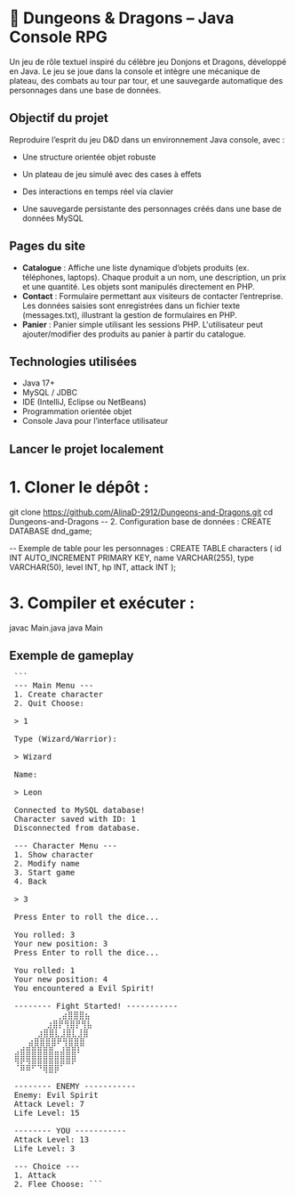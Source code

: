 # 🐉 Dungeons & Dragons – Java Console RPG
Un jeu de rôle textuel inspiré du célèbre jeu Donjons et Dragons, développé en Java. Le jeu se joue dans la console et intègre une mécanique de plateau, des combats au tour par tour, et une sauvegarde automatique des personnages dans une base de données.
 
## Objectif du projet
Reproduire l’esprit du jeu D&D dans un environnement Java console, avec :

  - Une structure orientée objet robuste

  - Un plateau de jeu simulé avec des cases à effets

  - Des interactions en temps réel via clavier

  - Une sauvegarde persistante des personnages créés dans une base de données MySQL
## Pages du site
- **Catalogue** : Affiche une liste dynamique d’objets produits (ex. téléphones, laptops). Chaque produit a un nom, une description, un prix et une quantité. Les objets sont manipulés directement en PHP.
- **Contact** : Formulaire permettant aux visiteurs de contacter l’entreprise. Les données saisies sont enregistrées dans un fichier texte (messages.txt), illustrant la gestion de formulaires en PHP.
- **Panier** : Panier simple utilisant les sessions PHP. L'utilisateur peut ajouter/modifier des produits au panier à partir du catalogue.
  

## Technologies utilisées
- Java 17+
- MySQL / JDBC
- IDE (IntelliJ, Eclipse ou NetBeans)
- Programmation orientée objet
- Console Java pour l’interface utilisateur
  
## Lancer le projet localement
# 1. Cloner le dépôt :
git clone https://github.com/AlinaD-2912/Dungeons-and-Dragons.git
cd Dungeons-and-Dragons
-- 2. Configuration base de données :
CREATE DATABASE dnd_game;

-- Exemple de table pour les personnages :
CREATE TABLE characters (
  id INT AUTO_INCREMENT PRIMARY KEY,
  name VARCHAR(255),
  type VARCHAR(50),
  level INT,
  hp INT,
  attack INT
);
# 3. Compiler et exécuter :
javac Main.java
java Main

## Exemple de gameplay
   
<pre> ``` 
 --- Main Menu --- 
 1. Create character 
 2. Quit Choose: 
 
 > 1 
 
 Type (Wizard/Warrior): 
 
 > Wizard 
 
 Name: 
 
 > Leon 
 
 Connected to MySQL database! 
 Character saved with ID: 1 
 Disconnected from database. 
 
 --- Character Menu --- 
 1. Show character 
 2. Modify name 
 3. Start game 
 4. Back 
 
 > 3 
 
 Press Enter to roll the dice... 
 
 You rolled: 3 
 Your new position: 3 
 Press Enter to roll the dice... 
 
 You rolled: 1 
 Your new position: 4 
 You encountered a Evil Spirit! 
 
 -------- Fight Started! ----------- ⠀⠀⠀⠀⠀⠀⠀⠀⠀
          ⢀⣴⣿⣿⣿⣦⠀ ⠀⠀⠀⠀
        ⣰⣿⡟⢻⣿⡟⢻⣧ ⠀⠀⠀
      ⣰⣿⣿⣇⣸⣿⣇⣸⣿ ⠀⠀
    ⣴⣿⣿⣿⣿⠟⢻⣿⣿⣿ 
 ⣠⣾⣿⣿⣿⣿⣿⣤⣼⣿⣿⠇ 
 ⢿⡿⢿⣿⣿⣿⣿⣿⣿⣿⡿⠀ ⠀⠀
 ⠈⠿⠿⠋⠙⢿⣿⡿⠁⠀ 
 
 -------- ENEMY ----------- 
 Enemy: Evil Spirit 
 Attack Level: 7 
 Life Level: 15 
 
 -------- YOU ----------- 
 Attack Level: 13 
 Life Level: 3 
 
 --- Choice --- 
 1. Attack 
 2. Flee Choose: ``` </pre>
